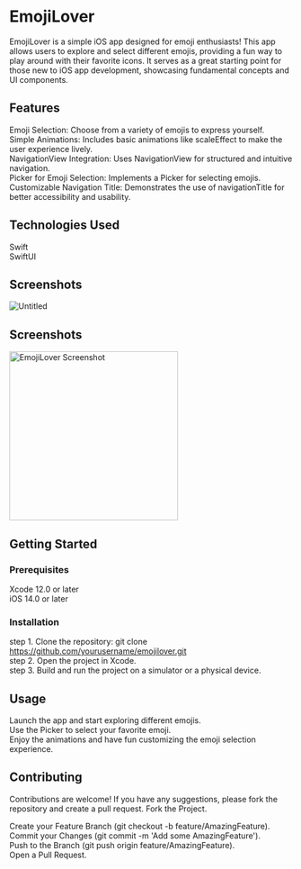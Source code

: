 # EmojiLover
EmojiLover is a simple iOS app designed for emoji enthusiasts! This app allows users to explore and select different emojis, providing a fun way to play around with their favorite icons. It serves as a great starting point for those new to iOS app development, showcasing fundamental concepts and UI components.

## Features
Emoji Selection: Choose from a variety of emojis to express yourself.<br>
Simple Animations: Includes basic animations like scaleEffect to make the user experience lively.<br>
NavigationView Integration: Uses NavigationView for structured and intuitive navigation.<br>
Picker for Emoji Selection: Implements a Picker for selecting emojis.<br>
Customizable Navigation Title: Demonstrates the use of navigationTitle for better accessibility and usability.<br>

## Technologies Used
Swift<br>
SwiftUI<br>

## Screenshots
![Untitled](https://github.com/user-attachments/assets/7e574023-44e0-48d3-a4fa-d1148f4e51f2)

## Screenshots
<img src="https://github.com/user-attachments/assets/7e574023-44e0-48d3-a4fa-d1148f4e51f2" alt="EmojiLover Screenshot" width="300"/>


## Getting Started
### Prerequisites<br>
Xcode 12.0 or later<br>
iOS 14.0 or later<br>

### Installation
step 1. Clone the repository: git clone https://github.com/yourusername/emojilover.git<br>
step 2. Open the project in Xcode.<br>
step 3. Build and run the project on a simulator or a physical device.<br>

## Usage
Launch the app and start exploring different emojis.<br>
Use the Picker to select your favorite emoji.<br>
Enjoy the animations and have fun customizing the emoji selection experience.<br>

## Contributing
Contributions are welcome! If you have any suggestions, please fork the repository and create a pull request.
Fork the Project.

Create your Feature Branch (git checkout -b feature/AmazingFeature).<br>
Commit your Changes (git commit -m 'Add some AmazingFeature').<br>
Push to the Branch (git push origin feature/AmazingFeature).<br>
Open a Pull Request.<br>
